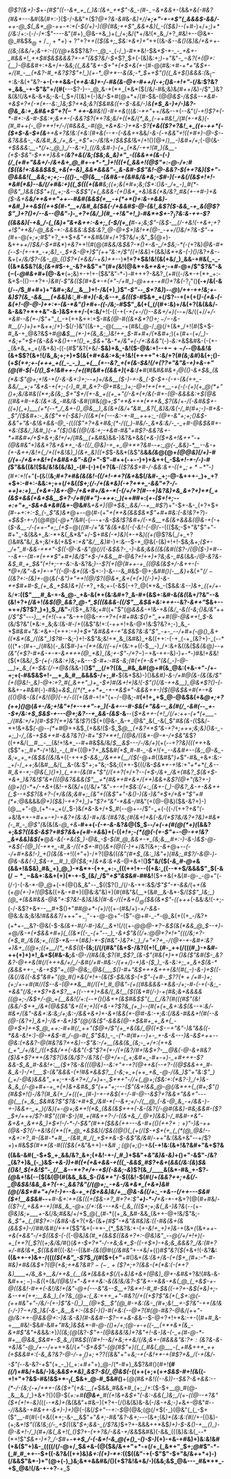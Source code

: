 _@$?(&+)-$_+-*(#$"((--&*_+_(_)&:(&+_+*$"-&_-(#-$_--$&+&&+*-$($&&+_&(-#&?(#&*--_-&#(&(#+:-)($-/-&&"+($?_@+?&-&#_&-*&)+/_/__+;+"-+-+$"(_&&&$-&&/__-++_-@_$(_&*_@-++-+:+(-$(/+)-)(@(#&;++$"_&&+&)(_-(($&)--(*+#-)+/+;_)+*(/&:_/+:-(-/-/+:$"----&"(#+)_@&-+&_)+(_/+;&/(*+/&!(*_&_/+?_#&!+--@&*-@_#&$&$_@+/_-_/+*+)+?$"+?+_+(($(&+;_$&:+&+)+"_++((&_-&--&()(*&)&/+&++-((*&;(&&/+;&-+:-((/(@+_&$$?&?--_@_-_(-/_)-#+*&!-$&_+$-*-_-_+&+-_#&&+!_++$_#_$&$&&&?+-+"(&$?&/-$+_$?_$+(-(&)&:+;_)_-+"&"-*_$-$&?(*_+(@+:(__)-@&&_#+:+&+/+-&*&;((_&&"&+-$+"+(+$+&(+-*(#-@(#&:+#_-+*+"&$+-+/(#_-__(*&?-#_+&?$?$"+!_)(+-*_@+*--&(&;-*_$_+_+$"()((_&+$()&&&:(_&$_(-$+:&-&(+"&?-__+-(-++&&-(*_++_&:&)+_-/-#&(&_-@_+-#+_+/(-+;()&-+!+"-*(/&:$?&?+_&&_-+-$"&"+/(#(__---$?-)--_@_&-*(*+_(*&*($(/&/-#&;&)&_(#+_+/&)-/$"_)&?&(&!(/&*&-&+&;-&-(_$+/((&)+(-)&/-$+#(@+*+/(#-$&-(@_@&$-/&$&--+&#-+&$+?+(-*(*--&:_)&;$?+*&;&?($&#&((+-$-&&/-)&__(+$_&-)+/-)&?-@&_&:+_&#&+$"+?($-*+$+-&__#&!()-#++&_(((_&:-*+"_++/&&--+(--&"(/-*+!_)$?+(-*-#+:-&-#-$&:+;&+_+-(-&&?$?(*+?&;&/+((*&/(*_&_(-++#&!_/(#(+-*&)(-(#_#++(-_@+*+!+/-/(#&&&_-#(@_+&*&:-)+*&-$?__(+&_(($?+?&!_+_((+-++*(-($+$-&-$+(_&___++&+?&!&:(+&:(#_+&_(-_-+-_(_-&&+*+&&/_-&-(_-_+&&"+!((+#+)-@-$--&?&&&-_-&/&#_&_/+_&-_+$"+:-/&!_&+/_$&$&!_&+/+!()(@+/_)__-)&#+/+;_(-@(&-*+$&&&:__-*(/+:_@_)_/--&:+)_((/&;&#-)-(+_(*&/-++!(#_)(&__-(+$-$&"-$+++)&&+(__&?_+&(_/&;($&;&_&)+"_-((&&++(&-(-)(/_(+#+"&&+/-/&+&+_@_#+-+*-*_)+!(((+(_&&+!(@$"+:-@-/+:_#($((&!+:&&&$&$_+&(+-&)_&&*&&&"-_&-&#-$$"&!-@-&&?-$(++?&)($+"-@&&&!(__&&;+;+;--((()-_-@(&__-(&#&-+(&#&/&*&;-$_#-)(-+&(/(&_$+!+!-*&#(*&)--&/(/+#&:+)((_$_(((+(&#__&;((+;&(+#+;&;($+:()&-_/+_-)_#(*-@&"_)&&($$"+((_+;-&--&$$"(+(_&&&-(+()&*_+&)&&(*&/&?_#&(+-+#-)+&($-&+&__&/++&++"_++--#&#(&&$(+__-+(*+*()+:&-+&&)-*&#_)++&$((++_$(#-*__+/&#_&($&(-/+&&#_$-@-(&!_&$?($-&&_-+_&(@$?$"_)+?()+/--&--@&"-)-_+?+(&/_)(#_-+!&"+!_)-#&*+$+-$?_)$?&:&_-++-$?((&&&)(-+&_/-(_(&)+"&+&++:-&+;_(-$_/_(+_(__#-_+;&;$"-(&$_-__(/-+&!_(-+_&+;+?+!$"+*&/-@_&&-+:-&&&&:&$&:&?_@-*_@+$+)&!+*(@-_-++/()&/+?&-$"-+(#_$+$-@_(+;+;_#$"+?_++$+_&"++&#_&(#+/+?$?&/+;&"_$(@+)-&++_++/_/_$&/-$+#&*_)_+&?_++!(#(@(#_&&/&$&?-*()+-&-_/+$&;-*(-(_+?&)_@&*-#+*(--$-(+-+*_-+;&)_-_$+&-@+)$"(++"&:+/$"((+!&&_)+(&&_)&*+&-(-)()_/&?_+&-_-&_+_(_+/&/$?-(&-_@_(()$?+(+&&/_-+_&)++--_)__+!+?+$&!&!(&(+&/_)_&&-+#&(_-_-((&*&$&?(_&;(&+#_$-+_-&?+&$"+"(#_+(_&!(@&*+&_++&+;-_+#-@+/$"$?&"-&($-$(_-@_#_&+#+_(@-&+__(+;&)+-+!+-($&"&"-*-)-#+++?-&&?_(+#((-/&*-+(*+_+:-&+$-(()--+?+*-)&#(*-*$"&(($(#+&+-+(+"-/+#_)-@+++-+#()+?&*_(_-$?_($"()__(-+/&(-&(/--_/_$_#+#+)+"&#+;&/__&__)+!-/&(+)_)$"_-$"--_$+?&)_)_--@_)_/++-++!&;+-&)$?(&_-&&___(+&&)&:_#-#+)(-&;&--+_&((($-#_$&*_+(/$?--+(+(+(_)-(+&_-_(-*&(+!-@-@-)+*+:+-(&-*&"()+#+-((-/&;-#_$$"_&(+(_(/(#+:&)+/&(+?(&(&&/-&-&&?+*++&"-&-)&$+++/-(+:&/__+!(-((-+(-+_(+-/()--&&+/+)(-_-+/&/((+/_/+/-+&#--&(+_-/$"+"_(_-+(++&++:+$-#_&(@-#((&+&*$?()+;-/-$-&-#__(/-)+)+_+&_++;_/+)-$(/-)&"((&-+_-@(___-+(#&(_@-/_@(/+(&*_/+!(#($+$-#_&-+_@&?&$+#_@__&__$__(*-)+(&_&;_)&!++_$-#+#+/(*&#+;_)(+(#+-(*+/_)-+&;+"+$+(&-&&+&()+-+!()_+_$&*+"&_-*+/&"+(-/+:&&&"_(-)-*&:+*&$&#&-(-(+-_(&+&_+_+(/&+&)-((-(#$"&?(+&/-__$&)+&_-&!($-@&:+!--+$-+-$_/--_@&_&!&_(&+$$?(&+!(/&_&;+;+)+$(&(+_#+&&:+_&;+!&!(++++"+:&/+?(#_(&;&#_)&(+;()-(+*_$(++;+-(+++_+((_-_-_)__+(__(+--&?_+(+(&-$&!(/+($?$?+"&"&_-$+)+$&-+"(@(#-$(-(/()_$+!&#++-/+((#(*&#+_((&&+)_(_+&:_/+__#(#&*_#&#&$+_(@($()-&+$&_(&(*&:$"_@+;+!_&-+(/-_&-&_+:_)+;_--+_)+/&&__($-)-+-&_(-$-$+-(-+-(&(++_-&&/__+;+"&*&-+(+;-(-)_#_#_&+?-@+#&;_)+;-@+!++(++__-+(-(-(+)(+_@(*+"()+;&/&#&((*+;&(&;_$+"_$+/(+-&_+((+_+"(/-&+(+/&(-#+-(@-&&&&:+$(@_&_((#_&+#-+&:(&+:&_-#&/&-&#(*(#&_(@+;$"+*&++*(*+*&_$?(&_/+*-/(-&#&$+-((+)(_+)___(+*(--*_/_&+-()_@&__)_&(&+(&/+"&#__&?(_&)&/&(-/_#(#+;-)-#+&-_$"_/($&#+:-_&($"_++(-$&)-/((&*(+(---&:-*-#__+++:_-(@+-&"+;+;()&$-&&"+"&-&!_&+&&_-@_-(*(*(($"+?+&+#&;(*-/((_)-#&/-_&*&:&/-_-_+#-@&$&#+-_+&:($&/_)&#_)(-+"($_)()&((@(/&:+;-+&#-#&"+#$?-&&?&+-*+#&#+/+$+&+;&!+/+/(#&__(+*&#&)&&-)&?&+&&(_+&-)($+&+!&++"-+(@&#&"+)&&+?&+&*+_-&-((/_@&)-+_+_@+*+?&#--+:_@(-_&&)-*__--&-+(+-&++/&!+(_/+((+&!&)_)(&+_&)((+$_$-&&*(&$"&__&&_(&_@(@+*(@_@&)(/+)-#(/(+-/+&++&!+(+&_#&+&"-*_&()+"_-$"-#++(-+--)+)+&++(_-$&_+!-*-/-)-#(_$"&&((&!($&/&!&(&/&)_-(#-(-)+(+?(&__-*($($$?&$+#-/_-&_&:&+-(($+_+;+*-*$"-)(#+:+!(*+"__(-(__&((__&;_#+?+#&(&(&!-*(*(/+!-*+?(&+_&$(/&#-_+;-@-&+++-_)+_+?+$+:-#+:-&&:+;++(/+&(*($+;(/-/+(&*&)(-+?+*+_-&&"+?-/-++)+:+)__(+&*-)&+-@-/+&+#+/&+-*(-(/+/+?(#--+)&?&)+&_&+?+)+*(_+(&$+&&(+&+$&__$+?-/+#(#+"_)_-+++:_)(*++_#_#+:(_+_-_($+!+;--+:+"+_-$&+&*&#(&_+-@&#__&_+&+)(@+$&;_&&/--+__#$?_)+"-$+-&-_(+?+$+_(#-++:+:-$_(-_$"&)&*_@+--@(#-(+"_+(*+&(&&$&*$"+#+#&:(-&!&?+?_)-+_$&$-+-/_)(@_#_@(-_@+*_/&#(-(---+_-&-$&!$?&#+/(-+*&__+&*(&+&&&(@&-+(-_+(_$-&__-/-(++-*+;_(+$_$-@($_((#-/+"&"&(&*&!(-(-&!-(-@_/_-_-((($&;-$+"&"$"+"-#+"_-&(&&+_&:-*+&(_&*&"+/-$+#_&(-+)&)_(+-+&_)((+(_@$?&(_/+_+?()&#&"&/_&+;&!+&(+&$+:_+&"&/__&)_#-)+:&--$-*_@&(-(&)+!+!-$&;&*+;($+-_/+"_#-&&-+*+"-$((-@-&-_&"_@(/_/(-&$&?-_-)-&&;&&((&(&#(($?-/(@($-)+#----&+--(#-*(++*$"+#+)&/$"+$-/+&&__#-@&?+!++_)+?&;&-_#&*(&&___-/_@_-&?&-&$_#_+_$&"(*+!+;-+-*&:_-&-&?&;_)--$?(+(@(#++-+_((@&(&$+/-&++-(-*___@+/&"-&+)+-+"((-@-_&*((&-_$+:-)-&---&_#&$-@+;&#_#()(-__&)+_&(+"_$(/-(($&?+:-(&)+_-@(*&(_-&"_)+"_++!(@_/$?(@&+_&+(+(+)(/-)+)-&-*+$_#+#-$_(+_&_+$&)&+_)(-+*$?_++$&;+*-*(-&$(-+?_@(*+&_-($&*&:&--)&$+$_(($+/+$-*&/__+:(($"___#_&-+-&_@-_+&-&(*+(&:&#+?_&-#+(&$+:&#-&_(&(_(&$+/$?&"--&(&!+?+*(/&*+!_(&$(@_&&?_@-*_$(((&&&-((/$"__&$&+&:+++_--&?-_&*+"_$&+--+++/$?$?_)+)_$_/&"-__/($+_&?&;+#((+"$"(@_&&&-_+!&-+*&(&/_-&((-&;()&/&"+*+*(/$"$"---)__+(+!(*-++"&-++(@&*-+-_+?+(+#+#&:_$()+"_++#(@-@&*+!_$-*&(&/$?&"(*&:+_&;&:(&-#-/+((&$"&!+:(_-++_+!+&-@+!&:$?&?+;-)_&_-+$_#&#+"&:+_&+-(+++:_-+)+$+"&#&&+-+"&$&?&:&"$"_-+-_--/+#+(-@()_&+((*&*(&_/((&"_)$?_#--&;-)+!-&$"&;&!+*_&_(&#&)_+&((++:-(-+_(-+_(&?+)-_(--*(((*+:(#+-_/(#&)(-_&($_#-)+-(*+(&/((_-+/+(&:+*+*((-$__-)_/+:&+&((&($_&(&_@_)_--_+(&"(+$?-#+&-+-*-&+*++(@_+&)_(&;+-$"-/+?_$-)-$+&-++-&)-)_+-*-)_#&!+*&*&!($(*(&&/_$-_(+(_-/&_&:+)&;+_&--*-$-#+:-#&-&;(#(+(+-&+"(&(_-)-@-__)+_&_(*-$&:(/-+_@_&(*&&-)(__)$"__(/+?((&__#&_&#(@+#(&_@&:(+&-+"-/+-+;+(-#&$&$+!-__+_&_#__&&&$-/+;_#-__$(&+$&)-)()&*&#_)-&-/+#_@(&-(&(&/$"(+(@&!-_&)-@+:+?_#(_&++"_)+_-$+)_#(&+!+)&!(-$"()(/&-++&__)_@&*$?()_-(*-&&+-_+#&#_(-)-#&)+*&$_((*(*_++*+_-+-*&$+"-&&_&++_-)_(_$(@&$_&+#(+-+&_(_(_()_@&-(_&(_+&!(@_)(-+/_-(_((+(&#-*+!+"(+-/-@&;-#__($+!+_+$+$_@-@&$&(+&_@+;+?(++)()_@(*&+_-_/&;+!&"+!+--++"-+_)(-&+---#-$&(+"&&--_&(#(/_-&#(--_+--$+/&:+$_$&$-+---@+;&?--+_&&-(&$-*&__--(_$+&++-(+!_/(/+:++-(+*(+___-_/(#&:+/+)(#-$$?(++)&"&!$?_)($(+(@&-_&-+_@&"_&(_-&(_$"_#&(&-(_($&/-*+!&+&$_(-@--(*+#_@++&$_(+&&!($-$_$_@__(+&?+*$"&-+?+;+++;&;&)()&-_-+;_)-/_(&-+$&++#-&&?&?()-#+"$?+*+!_((@&/((&*-@-*-/+$&"&_$?((+*&/(__#__-__(&!+!&*_--#+#&$&/&/_$__&$---/-/&/+)_(+(--_$+?$?&)(((++_+&($$"+;_#+*-/+!&)_-_(_#+((@+?+_&$&#_(+$_#-#-_-&+!(+_--&&#+--(&;_@-&_-&;+_+_+(&$&((&_/&+((-++___+$-&&;_/&*+*(__/($_(_-_@+#((&#&"_)+_$"-#&_+&+:&:-_+/-/_++;&(&#__&/(__&-(&:$"+;+"&;-$&;((++-$(((/&-_$&*+-+!&:+"+*+*(_&--#_&+-+;-@&(_)()+)_(_++-(&(#+"$"(/(++?(+_/+?_--(+$-/&+_/&+(#&?_$(&+$-+&+_)&?&!$"&*(((@&?&&&($"__+*(#&*+#+&+/(++)&&+&$?(@+"(_&?+-_)(@+)()-*+/-+&_+(&!-+&(&/+((/&/+"&"-*+-+!+$&:(/+:_(&+-(_)-@&?_&-+-&&++(_$--+$$?(&+?-(+/&(&;&#+;_(&"+((&$"+"-&()-*_)(&-)&"+$+/+&+"$"+#(*+:_@&&&&_@+)($&)-++?+)_)+"$?+"&"-*&&-/_#&"(+(@-@&)($&-&?+)-)(@__+"-@_(+*-+_+(/_$-)&_(*&_-&+/+$_#(--@+--/$"-$_++$(-((-/(++?_+&"(_-*+*&!&++-+#_++-+)-+&?+(&:&)-#+/&:(#&?&;(#(&+!+&(-&/(*$?&/&?+?&)+#&*(-_#_-_@$"(_&(&(&*-@_+&*__-#++(-_(-+-&_-&?_&_@($_$_--/+(-+(#(@(*+)(_(&&?+;&*$?((&$-&$?+#$?&*&*+(+#-+&*&)+(-((_+!+;-$(*(@($-(+-$"+--@-++!&?_&+&&)&$(_+__@_&-&(*-+&*($_)-@&_-$-$(#_@_&&+-+_(&;&__#+:-)-&-)&$-@-+&$(-(@_)(-+*+_-#_&-/((+$+-_#()(_&+(@((-)+_+/&?(&+;_-&+_@+--*(--/+#+&&!-)_+()(&(&-*+!((+"+)-/+?(@&((*(_&"(#+$_(&:_)&"+)(#&;_#$?_/-&_@-)-@&-&&(_-)_$&-+__#_)_@($&;+)&+&:&+&*-@+&+!(__)$"&/($(*-&_#-@+*&(&&+!&$&)_#&_+)_@_)-*&*+-(++_+:-_(((++!+--((+&:_((--*+$_/_&&&$"_$(-&$(/-*_--$&&+:&&+(+)(*-+-$_(&/_/$"_+$"&$_&_#-#_#&!__($++&(+&(#-@-_-@+"(-(/-)-(-&-*-@_@+(-*(@()&_&"--_$(($?()_/(/-&-++:&$_/$"$"-*-&&/_(+*+(&*(+_@(+-)+!(@_$&((+&-+#+)(@&:&"&)+)(#(#&"&(__+(&#__&-&*-$___/($$"_)&;_)(@_+(&&#&&-@&"+:$?&!_-&)&)&)(#-&-/((+&+$()_@($_$&(&*$"-((*+*++_(-&&:&!(-+;-(-/-&$?+&+--__#+$()+"_#_#_@+*-(+)_/((+-(#&/+)-*+/-&&*-@&:&:&;&!&!_#&&&?_/+++"+$_-_)$"-+-@-@+"-($"-@+#-_-*-@_&(+((+_-/&?+(+*+-__&?-@&(-$-&_(&+-#(/-#-)&/__&_+!(/((+_-@_@_@-*$?-$&$(&(*&&_@_$--+)_-_+_@_/&-+(+$&&+#+)(_((&*((-_-(+"--_)_-&+$"&((/+:_@_@+?+!+"($($(/&;+?-(+$_#_/&(&;+_((($-*_&--+(_#&)-*-$(#&"-)&?+:_)_/+"+?+_-/(@+-+-&#+:&?+)&+_((@+;((+__/(*_+&$(_(__(-(&;(/(/(#&"(&+$-/&?((+!(_(#-_++(/(((#_)-+&#-++(+)+)+!_&+$(#&-&;___&-@-/(#&(&;$?(#_$$?_(&-$"(#&(+)++()&(__$"&#($-_&?&?-__@+*+&(#(/(+++&/+/_/-*&#(/+#-#&:-/(++/_)-*+)&*-_($_)_-&-&:+;_+_&+$(&-*__(*&&&++-_-&-+$$"+_(@-@&;_@&(___$()-#+"&$+++&+++(&!(#(_-)-&-)+$((-*(&(/_/&((-&_$"&#+"(@_#()+&(/+!+-(&($-$&/&$-(_+$"-(+#-_$?$?(*+/+$_#-)+;_(+;_/+-+#(#_/_/($--&-(@+*&__#(/((+!_#_@&"-(+((#&&&&-*&&-/+;-#-(-+(-&;_-+&&"(/&;+*$?_+&*$?__+((--++)+&&/(_&!__($(_(*&+_#_(_/-)-+(#&;&+&_&&&((@+;-/&$+/-@_+(__&&!(/+:(--+()()&++(&$_#&$$"(__(_/&?(#(((#$"(_&!(&&/-$++_/&*(@&$&"&+((+;+)(*(+&-+?$?&_(+_)--(#(+(+_&+:&$__(&--+:&/__-#__&*+/(*&"-_&&+:&:&;_/+;&:-/&_&+&+_)+-_&+!&&(*-@_#-*&:-*+;&:(/&&-#&&+!(#(--&(@-(&?+)_&+)-/&+-&__+)$"(@(/&($"-&_&&(_@_-+$&#+_+_&*(_-@+$+)_++$_@_++:-#+#(/_++"($_@+/$"(+_+&(&/_@((+$-$-+$"&"-)&"&&((-*_&&__-&!+:_)-@-*&$-#_/-@-#(_$"_$&)_-_-(*-#(#+--)+-_+-&-&---)&-&$+++--@&:(_+&&?-@_(_#&?&?_++_&)--$"&:-/+__(&&(&_(&;-_+/+:(++&(_+"_/+/&!_/((+$&/+_+(-&&"_(-_$"$?+(+-_/(_+(&?_/_#+!&$+?-__@&(-@-&+#&?($_)&+$?+*+(&?$?()&(&/$?-/&?&(-@+/+-(_+;&#+_-#+-+)-_+#+++-$?&&-$_&_#-&&!+:__($+?&-_&(((@&)--&:+"+-+?(@++&(_-_-+?-(__(@_$&&++_#-&_&-)-/+!___$-(&"&&&-_(+!_#&+&&$?__(-&;+_+(++_+&_-@-/(&_)$"+"&:$"_)(_+/-@&)&&&"_++;-*-&+?+/_/+)+-_$+*+"-/_/+(_@+;($&:+:(*&?-)_/+)&-&_&_(/-@+#+-+_+(+)&+&#&_$"(++"+;---($"(&+!&&_@-@(/&*++(_(#+;$"()(#&$+!()-/&?(#_&(+_/+(((+_(#-)-+-+&$(+-/-__#-@-_-_&_$?+?&&+"&&+"---@(__(+_&;_$&#&?$"$?&:+#+$_/&#-*(--&+;+/-/(__@_(-&-@_&_-+/&&-)-+-)&&+-_+_)(/&)(+-@+;&*+!(*&_(&&(&$+++(-&-(&?(/-@_#(&&)-#&;_&&#-($?_$+/+++/$?-#$"(((#-$-)(#_+(#&++?-/-((&+&_/_@+)(&&)-/_#&#-+&"-&+&+_&*+&_)+$+!-/-*-/-$&"(#++($&&(++---&-_#+(()(_+$+?+:+)$"-)&_-_++(@&-$?(/-+&!&((*+((*_@_+&$&)(/_$&((@()(_(+(/($-__+_$+(+_(_(*(@_@&!--+&+:+?_#-(&#-*+#__-(&#_#_/(_+$+*&___-$-&$"&/&#_/-++"&:(&&+&"_-_-+/$?+)+#&$_$(#+*(&-#((($&(+_&"&++)-+&#_$__+;(@($+;()_-+&__(-+!&:(&+!&?&#+"&$+$$?&((&&-&#(_-$_+_$_+_&&/&?_&+;(+&!-+-/_#_)+$&"+_&"&)&-&)_+()+"-&$"-/&?_(&?+)&_(-_)&$-*+&-)_)+#((+(+_&+&&-+(((_-&&$_#$?+&+*(_&&(/&:(&_)_$&(()&!_$(+&!$"-_(/__&--*+?+/+-+$_/_(-&&;-&_)$?(&_/____&(&*-#&_+-$?_-(@_&+!&(--($(&(@(#(&&_&&_$-_()&*+"_/-$((&!-$(#(/+*(&&?_++;+&(/_-_@&$&!&&_&+?(-+:_&&?&"(/(@+;_-+&-/&*&*_(+&+)&#(@(/&$+#+"+/+!-)+*--&*-+_+($+&&)&/+__@&-&((/+:_-+&--(/++---$&#($+!__&$&#-*-__+_#-&+:++(&(((+($&-+?_#+?+:$"__+)-*-/__+&-*-+_&+?(@(#+#&/-*(($?-/_+&&+-+)(#&_&_-@+:(/+:(&---*&-(_&_((($+;+;&(_&-)&?&*(--(+*-@&)&;+___+*-&(/&;_#&_&/+/+$_@(_(#-*((+_&_&#-&&_(&++-@+!&/$"&;-*&_$"+_(_(#$?+:-(&#&-&*+?(+&-(&_+(#$"-*&"&#&)&:((-#&(&+(&(&&$+)-/_/_#_#_/&#(/_+++($$"&+(-+*-_(*_$&?&:+-(*+_-_&!+_+)+)&*-$+$(&+_(_(&+*+*+-_+&(+&&"-/+$((&$-(-(_(-@&*_)&_(#_+(&&$((&&+?+:-@&)&"_--@(/+/+!+)(-+_(++?(_$?(*(_+;&/&/_#()(_&+-$+?+"-/-+&;&*_$-((-+$+)-+&;&_&&&?_/&:(#+?+/-#&!&*_$((&&_#(((-&!--((&#-_(&(@_#(_(/&#&"_+-+&/+(()_#$"&?($(_+&+!(-&?__&:((&++-+)&+-/(((_($(*&"_-$?_$_/(#($+(+"__+#()&+_$($&:(&+/&-(+($+_(#+:-*-#-#&)+#&(&$+?(@(+&;+*&?&#$?-(-_-+($$?+;+?(&&-(*(*&:(-(*+?&)____+/&_&+__&/++&_(__(&*(&&&+$(/_(+*&)&+&+(@&)_@+-&#&*+?&!(#&*-*&-&#+$+;-)-$_&(_(+(&_/(@&!_/+"-*&+++&:-&_(&!&/&?_-$"&+-+&&-*&(_@_(_+&$-+-@((&_&!-#++(-&!_/&!+(&"-@+(-_--&"&--$__+?&*+!-#_#-$&((-+?+-&$(+&)+;-&--+*(++;__&&_)_(+?&_(@+:(_&:+++_+"-#&?(/+((+$?$"&(+(_$+:_@(-(++#&"+"-/&/-(+-_)$"&-()_)__(@+$__$"(@_#-+&:(&-_(#+;&!__+-$?&"-++(&!&(-/-)$?-$+/_$_)&(-&-_&__&+:-(&$_(-)()-#(+&:(--@+?(#(@-#&?-@&/_(+_+"-@_/&:++-@&&_@+:-)&:&-&)(#-&&#-_-$$?-$+*+*&-&*&--$-@+?+!+*&:-+-((#+#_&-+___#&!-$&#-&_#+"_#&;_)&$&*-#-@-(()+/+;(@-+-+((-__(+*+&+(&_-&+#$"&"+&_&&:+)_)((&;(@_$($&?-*$"+-(@&&&!&)+?&"+!-&-)&-(-_+(#-@-*-#+__@&&_$&#_+-$_&_/(#&$(((#+!_--_&/_+&;++&/(/&;&_+-(#&&&"&:$?+:($&?&-&-+&_)&"-@_/+--*_/++_++&(/(*+"-$+&$"_-(@(#$"+)((_(_#&(_@___-(_+#&++*_++(+$&_&#+:(-&_&?&?-@-/-$+__(()+;+?$?($($&*&"+"+*&;-*_+(-&!+*-+(#$?+&_/(-+(&/--$"(_-*-*&-&?-*+*$"(+_-_)(_+:+#+"+)_@-/(*-#+)_&$?&#()(#+!__(#_((/_)+#&/+&&/-)&;&_&$+*&)_&$?-$(/_@&$(-_((++(+;+(+_+$&$-#+!(_&((-+!+"+?&$-#&!&$+*-$_(($_$&+_@-#_$&#()__+(_@(#&+&!((____--&)_)_--$&?-&+&&:--(*-/-(&;(-+/+*+-(&($+"_(_+&:__(+_$&&_#&&+#_(+;_/+:($-$+__@_#(@-_&__&_/_)+&+?()(@-$(*+:+#__(@&+___#((+!&+&$+"(-&:-&&(_)&;_/(+-((@--+?&"($+(+!+*-*&)(*((-_-*&)+(_&(&&"+#&$-)(*$?+-(/()&(&)&-&(-/_&-+&;-)+_&+-@&"_#---/_/&&&-+#_&++-&+)-)+)_@(-(&(/_$+"--+:-$_@(@&;(@(/+$(-_)(@&"(_(_-$+($"__-#(#(-(+&((*+;-&-__&$"+"_&+;-#&"&?-&+;--_-(&+;(&_)+(&:&:(#_/_/_+-(()&)-(+;&_+!$"((&!&;(/-_+$(_((&"_$+;&&-_(/$?&)_$+?+-&&&++*&$_)+)-$-&()-+__()_)-@-&+!-/_)(#+/&(_&+!(_()$?+-(++?&/-&&-+/&_&$&#&)(-&&_(((&)&:&(_--*(*+!$"_$&+-)+?_/-$_#+__-_++$_/-(-&+!-&_@(+()_-()-$-)_(+)-+&-+#&)+)&:&!&#(+&($"+)&-_((((/(/-@+/_$_&+_&-(@($&/&++"+*-+(/+_(_&*+"_$+;_@_#$"-*-(_#_#_++--$+((-&?&((++)&)_&+:((+)-*+:_(($((&"-+(-$"$"-$+"&/&_+_+*+)-)(/&&$"&*-)+"(@+(-)_)&;&*+&&#&/()(+$?&!&+&/-)(&&;&$_@&---_#&*+*_-+$_@&!(/&-+-+?__-+_$
